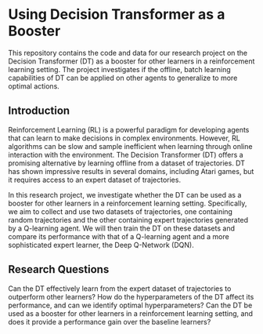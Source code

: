 # Using Decision Transformer as a Booster
This repository contains the code and data for our research project on the Decision Transformer (DT) as a booster for other learners in a reinforcement learning setting. The project investigates if the offline, batch learning capabilities of DT can be applied on other agents to generalize to more optimal actions.

## Introduction
Reinforcement Learning (RL) is a powerful paradigm for developing agents that can learn to make decisions in complex environments. However, RL algorithms can be slow and sample inefficient when learning through online interaction with the environment. The Decision Transformer (DT) offers a promising alternative by learning offline from a dataset of trajectories. DT has shown impressive results in several domains, including Atari games, but it requires access to an expert dataset of trajectories.

In this research project, we investigate whether the DT can be used as a booster for other learners in a reinforcement learning setting. Specifically, we aim to collect and use two datasets of trajectories, one containing random trajectories and the other containing expert trajectories generated by a Q-learning agent. We will then train the DT on these datasets and compare its performance with that of a Q-learning agent and a more sophisticated expert learner, the Deep Q-Network (DQN).

## Research Questions
Can the DT effectively learn from the expert dataset of trajectories to outperform other learners?
How do the hyperparameters of the DT affect its performance, and can we identify optimal hyperparameters?
Can the DT be used as a booster for other learners in a reinforcement learning setting, and does it provide a performance gain over the baseline learners?
